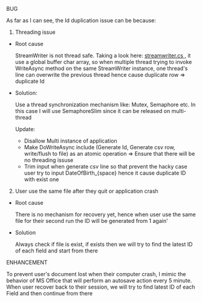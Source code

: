 BUG
   
As far as I can see, the Id duplication issue can be because:
1. Threading issue
+ Root cause

    StreamWriter is not thread safe. Taking a look here: [streamwriter.cs
  ](https://github.com/microsoft/referencesource/blob/master/mscorlib/system/io/streamwriter.cs), it use a global buffer char array, so when multiple thread trying to invoke WriteAsync method on the same StreamWriter instance, one thread's line can overwrite the previous thread hence cause duplicate row => duplicate Id
+ Solution:

    Use a thread synchronization mechanism like: Mutex, Semaphore etc. In this case I will use SemaphoreSlim since it can be released on multi-thread

  Update:

  + Disallow Multi instance of application
  + Make DoWriteAsync include (Generate Id, Generate csv row, write/flush to file) as an atomic operation => Ensure that there will be no threading issuse
  + Trim input when generate csv line so that prevent the hacky case user try to input DateOfBirth_{space} hence it cause duplicate ID with exist one

2. User use the same file after they quit or application crash
+ Root cause

    There is no mechanism for recovery yet, hence when user use the same file for their second run the ID will be generated from 1 again'
+ Solution

    Always check if file is exist, if exists then we will try to find the latest ID of each field and start from there

ENHANCEMENT

   To prevent user's document lost when their computer crash, I mimic the behavior of MS Office that will perform an autosave action every 5 minute.
   When user recover back to their session, we will try to find latest ID of each Field and then continue from there

